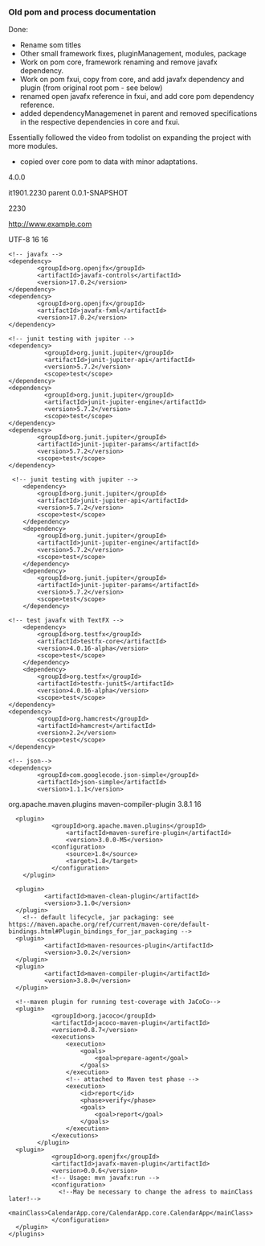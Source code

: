 ### Old pom and process documentation
Done:
- Rename som titles
- Other small framework fixes, pluginManagement, modules, package
- Work on pom core, framework renaming and remove javafx dependency.
- Work on pom fxui, copy from core, and add javafx dependency and plugin (from original root pom - see below)
- renamed open javafx reference in fxui, and add core pom dependency reference.  
- added dependencyManagemenet in parent and removed specifications in the respective dependencies in core and fxui.

Essentially followed the video from todolist on expanding the project with more modules. 

- copied over core pom to data with minor adaptations.


<?xml version="1.0" encoding="UTF-8"?>

<project xmlns="http://maven.apache.org/POM/4.0.0" xmlns:xsi="http://www.w3.org/2001/XMLSchema-instance"
  xsi:schemaLocation="http://maven.apache.org/POM/4.0.0 http://maven.apache.org/xsd/maven-4.0.0.xsd">
  <modelVersion>4.0.0</modelVersion>

  <groupId>it1901.2230</groupId>
  <artifactId>parent</artifactId>
  <version>0.0.1-SNAPSHOT</version>

  <name>2230</name>
  <!-- FIXME change it to the project's website -->
  <url>http://www.example.com</url>

  <properties>
    <project.build.sourceEncoding>UTF-8</project.build.sourceEncoding>
    <maven.compiler.source>16</maven.compiler.source>
    <maven.compiler.target>16</maven.compiler.target>
  </properties>

  <dependencies>

    <!-- javafx -->
    <dependency>
            <groupId>org.openjfx</groupId>
            <artifactId>javafx-controls</artifactId>
            <version>17.0.2</version>
    </dependency>
    <dependency>
            <groupId>org.openjfx</groupId>
            <artifactId>javafx-fxml</artifactId>
            <version>17.0.2</version>
    </dependency>

    <!-- junit testing with jupiter -->
    <dependency>
              <groupId>org.junit.jupiter</groupId>
              <artifactId>junit-jupiter-api</artifactId>
              <version>5.7.2</version>
              <scope>test</scope>
    </dependency>
    <dependency>
              <groupId>org.junit.jupiter</groupId>
              <artifactId>junit-jupiter-engine</artifactId>
              <version>5.7.2</version>
              <scope>test</scope>
    </dependency>
    <dependency>
            <groupId>org.junit.jupiter</groupId>
            <artifactId>junit-jupiter-params</artifactId>
            <version>5.7.2</version>
            <scope>test</scope>
    </dependency>

     <!-- junit testing with jupiter -->
        <dependency>
            <groupId>org.junit.jupiter</groupId>
            <artifactId>junit-jupiter-api</artifactId>
            <version>5.7.2</version>
            <scope>test</scope>
        </dependency>
        <dependency>
            <groupId>org.junit.jupiter</groupId>
            <artifactId>junit-jupiter-engine</artifactId>
            <version>5.7.2</version>
            <scope>test</scope>
        </dependency>
        <dependency>
            <groupId>org.junit.jupiter</groupId>
            <artifactId>junit-jupiter-params</artifactId>
            <version>5.7.2</version>
            <scope>test</scope>
        </dependency>

    <!-- test javafx with TextFX -->
		<dependency>
            <groupId>org.testfx</groupId>
            <artifactId>testfx-core</artifactId>
            <version>4.0.16-alpha</version>
            <scope>test</scope>
		</dependency>
		<dependency>
            <groupId>org.testfx</groupId>
            <artifactId>testfx-junit5</artifactId>
            <version>4.0.16-alpha</version>
            <scope>test</scope>
    </dependency>
    <dependency>
            <groupId>org.hamcrest</groupId>
            <artifactId>hamcrest</artifactId>
            <version>2.2</version>
            <scope>test</scope>
    </dependency>

    <!-- json-->
    <dependency>
            <groupId>com.googlecode.json-simple</groupId>
            <artifactId>json-simple</artifactId>
            <version>1.1.1</version>
   </dependency>
  </dependencies>

  <build>
    <plugins>
      <plugin>
                <groupId>org.apache.maven.plugins</groupId>
                <artifactId>maven-compiler-plugin</artifactId>
                <version>3.8.1</version>
                <configuration>
                  <release>16</release>
                </configuration>
      </plugin>
  
      <plugin>
                <groupId>org.apache.maven.plugins</groupId>
        		    <artifactId>maven-surefire-plugin</artifactId>
		            <version>3.0.0-M5</version>
                <configuration>
                    <source>1.8</source>
                    <target>1.8</target>
                </configuration>
	    </plugin>

      <plugin>
              <artifactId>maven-clean-plugin</artifactId>
              <version>3.1.0</version>
      </plugin>
        <!-- default lifecycle, jar packaging: see https://maven.apache.org/ref/current/maven-core/default-bindings.html#Plugin_bindings_for_jar_packaging -->
      <plugin>
              <artifactId>maven-resources-plugin</artifactId>
              <version>3.0.2</version>
      </plugin>
      <plugin>
              <artifactId>maven-compiler-plugin</artifactId>
              <version>3.8.0</version>
      </plugin>

      <!--maven plugin for running test-coverage with JaCoCo-->
      <plugin>
                <groupId>org.jacoco</groupId>
                <artifactId>jacoco-maven-plugin</artifactId>
                <version>0.8.7</version>
                <executions>
                    <execution>
                        <goals>
                            <goal>prepare-agent</goal>
                        </goals>
                    </execution>
                    <!-- attached to Maven test phase -->
                    <execution>
                        <id>report</id>
                        <phase>verify</phase>
                        <goals>
                            <goal>report</goal>
                        </goals>
                    </execution>
                </executions>
            </plugin>
      <plugin>
                <groupId>org.openjfx</groupId>
                <artifactId>javafx-maven-plugin</artifactId>
                <version>0.0.6</version>
                <!-- Usage: mvn javafx:run -->
                <configuration>
                  <!--May be necessary to change the adress to mainClass later!-->
                  <mainClass>CalendarApp.core/CalendarApp.core.CalendarApp</mainClass>
                </configuration>
      </plugin>
    </plugins>
  </build>
</project>
